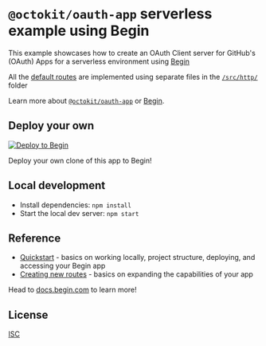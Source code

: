# `@octokit/oauth-app` serverless example using Begin

This example showcases how to create an OAuth Client server for GitHub's (OAuth) Apps for a serverless environment using [Begin](https://begin.com)

All the [default routes](https://github.com/octokit/oauth-app.js#middlewares) are implemented using separate files in the [`/src/http/`](src/http/) folder

Learn more about [`@octokit/oauth-app`](https://github.com/octokit/oauth-app.js#readme) or [Begin](https://begin.com).

## Deploy your own

[![Deploy to Begin](https://static.begin.com/deploy-to-begin.svg)](https://begin.com/apps/create?template=https://github.com/gr2m/octokit-oauth-app-begin-example/)

Deploy your own clone of this app to Begin!

## Local development

- Install dependencies: `npm install`
- Start the local dev server: `npm start`

## Reference

- [Quickstart](https://docs.begin.com/en/guides/quickstart/) - basics on working locally, project structure, deploying, and accessing your Begin app
- [Creating new routes](https://docs.begin.com/en/functions/creating-new-functions) - basics on expanding the capabilities of your app

Head to [docs.begin.com](https://docs.begin.com/) to learn more!

## License

[ISC](LICENSE)
